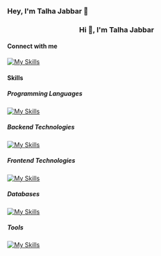 ### Hey, I'm Talha Jabbar 👋

  <h3 align="center">Hi 👋, I'm Talha Jabbar</h3>


#### Connect with me
[![My Skills](https://skillicons.dev/icons?i=linkedin)](https://www.linkedin.com/in/m-talha-jabbar/)

#### Skills

##### Programming Languages
[![My Skills](https://skillicons.dev/icons?i=cpp,cs,js,py,php)]()

##### Backend Technologies
[![My Skills](https://skillicons.dev/icons?i=dotnet,nodejs,express,redis,rabbitmq,docker)]()

##### Frontend Technologies
[![My Skills](https://skillicons.dev/icons?i=html,css,react,redux)]()

##### Databases
[![My Skills](https://skillicons.dev/icons?i=mysql,mongodb)]()

##### Tools
[![My Skills](https://skillicons.dev/icons?i=git,github,heroku,vscode,postman)]()


<!--
**M-Talha-Jabbar/M-Talha-Jabbar** is a ✨ _special_ ✨ repository because its `README.md` (this file) appears on your GitHub profile.

Here are some ideas to get you started:

- 🔭 I’m currently working on ...
- 🌱 I’m currently learning ...
- 👯 I’m looking to collaborate on ...
- 🤔 I’m looking for help with ...
- 💬 Ask me about ...
- 📫 How to reach me: ...
- 😄 Pronouns: ...
- ⚡ Fun fact: ...
-->
